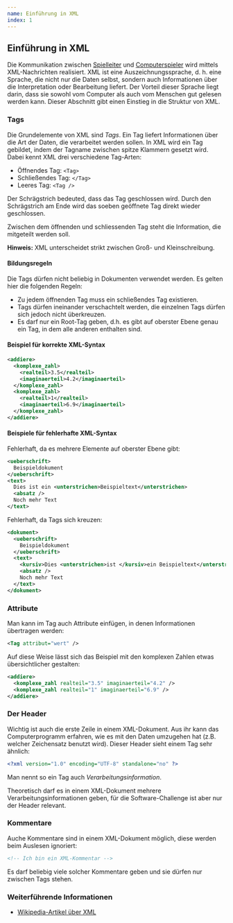 ```yaml
---
name: Einführung in XML
index: 1
---
```


## Einführung in XML

Die Kommunikation zwischen [Spielleiter](glossary/server)
und [Computerspieler](glossary/player)
wird mittels XML-Nachrichten realisiert.
XML ist eine Auszeichnungssprache, d. h. eine Sprache,
die nicht nur die Daten selbst, sondern auch Informationen über die Interpretation oder Bearbeitung liefert.
Der Vorteil dieser Sprache liegt darin,
dass sie sowohl vom Computer als auch vom Menschen gut gelesen werden kann.
Dieser Abschnitt gibt einen Einstieg in die Struktur von XML.

### Tags

Die Grundelemente von XML sind _Tags_.
Ein Tag liefert Informationen über die Art der Daten, die verarbeitet werden sollen. In XML wird ein Tag gebildet, indem der Tagname zwischen spitze Klammern gesetzt wird. Dabei kennt XML drei verschiedene Tag-Arten:

-   Öffnendes Tag: `<Tag>`
-   Schließendes Tag: `</Tag>`
-   Leeres Tag: `<Tag />`

Der Schrägstrich bedeuted, dass das Tag geschlossen wird. Durch den Schrägstrich am Ende wird das soeben geöffnete Tag direkt wieder geschlossen.

Zwischen dem öffnenden und schliessenden Tag steht die Information, die mitgeteilt werden soll.

**Hinweis:** XML unterscheidet strikt zwischen Groß- und Kleinschreibung.

#### Bildungsregeln

Die Tags dürfen nicht beliebig in Dokumenten verwendet werden. Es gelten hier die folgenden Regeln:

-   Zu jedem öffnenden Tag muss ein schließendes Tag existieren.
-   Tags dürfen ineinander verschachtelt werden, die einzelnen Tags dürfen sich jedoch nicht überkreuzen.
-   Es darf nur ein Root-Tag geben, d.h. es gibt auf oberster Ebene genau ein Tag, in dem alle anderen enthalten sind.

#### Beispiel für korrekte XML-Syntax

```xml
<addiere>
  <komplexe_zahl>
    <realteil>3.5</realteil>
    <imaginaerteil>4.2</imaginaerteil>
  </komplexe_zahl>
  <komplexe_zahl>
    <realteil>1</realteil>
    <imaginaerteil>6.9</imaginaerteil>
  </komplexe_zahl>
</addiere>
```

#### Beispiele für fehlerhafte XML-Syntax

Fehlerhaft, da es mehrere Elemente auf oberster Ebene gibt:

```xml
<ueberschrift>
  Beispieldokument
</ueberschrift>
<text>
  Dies ist ein <unterstrichen>Beispieltext</unterstrichen>
  <absatz />
  Noch mehr Text
</text>
```

Fehlerhaft, da Tags sich kreuzen:

```xml
<dokument>
  <ueberschrift>
    Beispieldokument
  </ueberschrift>
  <text>
    <kursiv>Dies <unterstrichen>ist </kursiv>ein Beispieltext</unterstrichen>
    <absatz />
    Noch mehr Text
  </text>
</dokument>
```

### Attribute

Man kann im Tag auch Attribute einfügen, in denen Informationen übertragen werden:

```xml
<Tag attribut="wert" />
```

Auf diese Weise lässt sich das Beispiel mit den komplexen Zahlen etwas übersichtlicher gestalten:

```xml
<addiere>
  <komplexe_zahl realteil="3.5" imaginaerteil="4.2" />
  <komplexe_zahl realteil="1" imaginaerteil="6.9" />
</addiere>
```

### Der Header

Wichtig ist auch die erste Zeile in einem XML-Dokument. Aus ihr kann das Computerprogramm erfahren, wie es mit den Daten umzugehen hat (z.B. welcher Zeichensatz benutzt wird). Dieser Header sieht einem Tag sehr ähnlich:

```xml
<?xml version="1.0" encoding="UTF-8" standalone="no" ?>
```

Man nennt so ein Tag auch _Verarbeitungsinformation_.

Theoretisch darf es in einem XML-Dokument mehrere Verarbeitungsinformationen geben, für die Software-Challenge ist aber nur der Header relevant.

### Kommentare

Auche Kommentare sind in einem XML-Dokument möglich, diese werden beim Auslesen ignoriert:

```xml
<!-- Ich bin ein XML-Kommentar -->
```

Es darf beliebig viele solcher Kommentare geben und sie dürfen nur zwischen Tags stehen.

### Weiterführende Informationen

-   [Wikipedia-Artikel über XML](https://de.wikipedia.org/wiki/Extensible_Markup_Language)